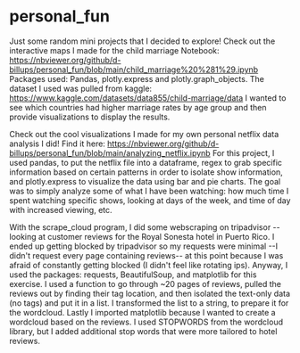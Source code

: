 # personal_fun
Just some random mini projects that I decided to explore!
Check out the interactive maps I made for the child marriage Notebook:
https://nbviewer.org/github/d-billups/personal_fun/blob/main/child_marriage%20%281%29.ipynb 
Packages used: Pandas, plotly.express and plotly.graph_objects. The dataset I used was pulled from kaggle: https://www.kaggle.com/datasets/data855/child-marriage/data 
I wanted to see which countries had higher marriage rates by age group and then provide visualizations to display the results.

Check out the cool visualizations I made for my own personal netflix data analysis I did!
Find it here: https://nbviewer.org/github/d-billups/personal_fun/blob/main/analyzing_netflix.ipynb
For this project, I used pandas, to put the netflix file into a dataframe, regex to grab specific information based on certain patterns in order to isolate show information, and plotly.express to visualize the data using bar and pie charts. The goal was to simply analyze some of what I have been watching: how much time I spent watching specific shows, looking at days of the week, and time of day with increased viewing, etc.

With the scrape_cloud program, I did some webscraping on tripadvisor --looking at customer reviews for the Royal Sonesta hotel in Puerto Rico. I ended up getting blocked by tripadvisor so my requests were minimal --I didn't request every page containing reviews-- at this point because I was afraid of constantly getting blocked (I didn't feel like rotating ips). Anyway, I used the packages: requests, BeautifulSoup, and matplotlib for this exercise. I used a function to go through ~20 pages of reviews, pulled the reviews out by finding their tag location, and then isolated the text-only data (no tags) and put it in a list. I transformed the list to a string, to prepare it for the wordcloud. Lastly I imported matplotlib because I wanted to create a wordcloud based on the reviews. I used STOPWORDS from the wordcloud library, but I added additional stop words that were more tailored to hotel reviews.
